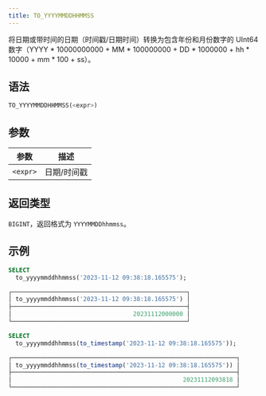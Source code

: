 ```yaml
---
title: TO_YYYYMMDDHHMMSS
---
```


将日期或带时间的日期（时间戳/日期时间）转换为包含年份和月份数字的 UInt64 数字（YYYY * 10000000000 + MM * 100000000 + DD * 1000000 + hh * 10000 + mm * 100 + ss）。

## 语法

```sql
TO_YYYYMMDDHHMMSS(<expr>)
```

## 参数

| 参数      | 描述          |
|-----------|---------------|
| `<expr>`  | 日期/时间戳   |

## 返回类型

`BIGINT`，返回格式为 `YYYYMMDDhhmmss`。

## 示例

```sql
SELECT
  to_yyyymmddhhmmss('2023-11-12 09:38:18.165575');

┌─────────────────────────────────────────────────┐
│ to_yyyymmddhhmmss('2023-11-12 09:38:18.165575') │
├─────────────────────────────────────────────────┤
│                                  20231112000000 │
└─────────────────────────────────────────────────┘

SELECT
  to_yyyymmddhhmmss(to_timestamp('2023-11-12 09:38:18.165575'));

┌───────────────────────────────────────────────────────────────┐
│ to_yyyymmddhhmmss(to_timestamp('2023-11-12 09:38:18.165575')) │
├───────────────────────────────────────────────────────────────┤
│                                                20231112093818 │
└───────────────────────────────────────────────────────────────┘
```